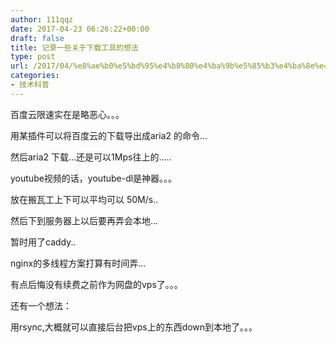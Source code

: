 ```yaml
---
author: 111qqz
date: 2017-04-23 06:26:22+00:00
draft: false
title: 记录一些关于下载工具的想法
type: post
url: /2017/04/%e8%ae%b0%e5%bd%95%e4%b8%80%e4%ba%9b%e5%85%b3%e4%ba%8e%e4%b8%8b%e8%bd%bd%e5%b7%a5%e5%85%b7%e7%9a%84%e6%83%b3%e6%b3%95/
categories:
- 技术科普
---
```


百度云限速实在是略恶心。。。

用某插件可以将百度云的下载导出成aria2 的命令...

然后aria2 下载...还是可以1Mps往上的.....

youtube视频的话，youtube-dl是神器。。。

放在搬瓦工上下可以平均可以 50M/s..

然后下到服务器上以后要再弄会本地...

暂时用了caddy..

nginx的多线程方案打算有时间弄...

有点后悔没有续费之前作为网盘的vps了。。。

还有一个想法：

用rsync,大概就可以直接后台把vps上的东西down到本地了。。。


